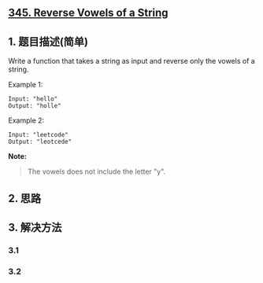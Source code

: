## [345. Reverse Vowels of a String](https://leetcode-cn.com/problems/reverse-vowels-of-a-string/)

## 1. 题目描述(简单)

Write a function that takes a string as input and reverse only the vowels of a string.

Example 1:
```
Input: "hello"
Output: "holle"
```
Example 2:
```
Input: "leetcode"
Output: "leotcede"
```
**Note:**
>The vowels does not include the letter "y".


## 2. 思路

## 3. 解决方法

### 3.1 


### 3.2

